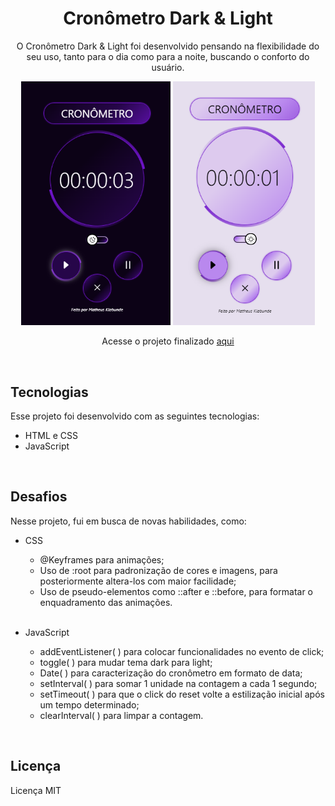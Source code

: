 <h1 align="center">Cronômetro Dark & Light</h1>

<p align="center">
O Cronômetro Dark & Light foi desenvolvido pensando na flexibilidade do seu uso, tanto para o dia como para a noite, buscando o conforto do usuário.  <br/>
</p>

<p align="center">
  <img alt="projeto cronometro modo dark" src=".github/previewdark.png" width="47.3%">
  <img alt="projeto cronometro modo light" src=".github/previewlight.png" width="45%">
</p>

<p align="center"> Acesse o projeto finalizado  <a href="#">aqui</a>
</p>
  
</br>

## Tecnologias

Esse projeto foi desenvolvido com as seguintes tecnologias:

- HTML e CSS
- JavaScript

</br>

## Desafios 

Nesse projeto, fui em busca de novas habilidades, como:

- CSS
  - @Keyframes para animações;
  - Uso de :root para padronização de cores e imagens, para posteriormente altera-los com maior facilidade;
  - Uso de pseudo-elementos como ::after e ::before, para formatar o enquadramento das animações.

  </br>

- JavaScript
  - addEventListener( ) para colocar funcionalidades no evento de click;
  - toggle( ) para mudar tema dark para light;
  - Date( ) para caracterização do cronômetro em formato de data;
  - setInterval( ) para somar 1 unidade na contagem a cada 1 segundo;
  - setTimeout( ) para que o click do reset volte a estilização inicial após um tempo determinado;
  - clearInterval( ) para limpar a contagem.

</br>

  ## Licença

  Licença MIT






